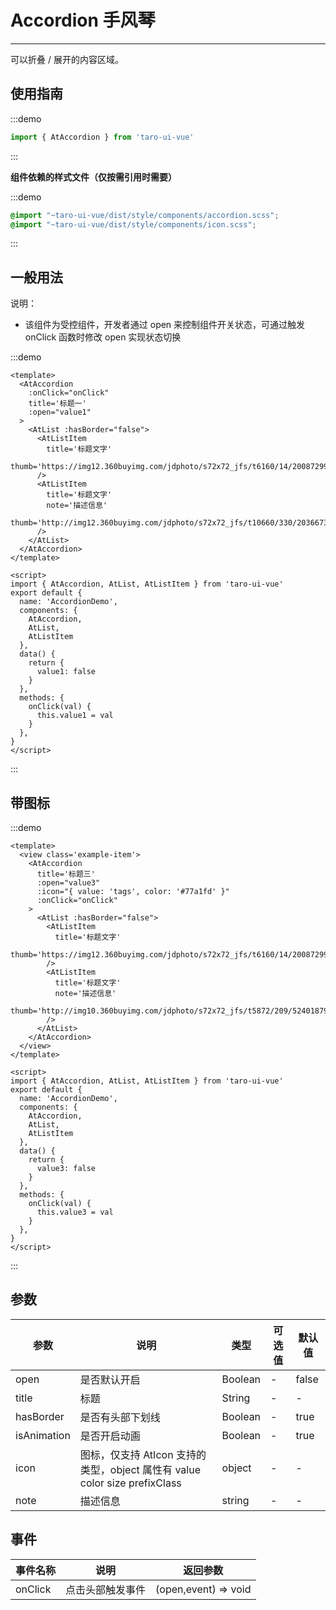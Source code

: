 # Accordion 手风琴

---
可以折叠 / 展开的内容区域。

## 使用指南

:::demo
```js
import { AtAccordion } from 'taro-ui-vue'
```
:::

**组件依赖的样式文件（仅按需引用时需要）**

:::demo
```scss
@import "~taro-ui-vue/dist/style/components/accordion.scss";
@import "~taro-ui-vue/dist/style/components/icon.scss";
```
:::

## 一般用法

说明：

* 该组件为受控组件，开发者通过 open 来控制组件开关状态，可通过触发 onClick 函数时修改 open 实现状态切换

:::demo

``` vue
<template>
  <AtAccordion
    :onClick="onClick"
    title='标题一'
    :open="value1"
  >
    <AtList :hasBorder="false">
      <AtListItem
        title='标题文字'
        thumb='https://img12.360buyimg.com/jdphoto/s72x72_jfs/t6160/14/2008729947/2754/7d512a86/595c3aeeNa89ddf71.png'
      />
      <AtListItem
        title='标题文字'
        note='描述信息'
        thumb='http://img12.360buyimg.com/jdphoto/s72x72_jfs/t10660/330/203667368/1672/801735d7/59c85643N31e68303.png'
      />
    </AtList>
  </AtAccordion>
</template>

<script>
import { AtAccordion, AtList, AtListItem } from 'taro-ui-vue'
export default {
  name: 'AccordionDemo',
  components: {
    AtAccordion, 
    AtList, 
    AtListItem
  },
  data() {
    return {
      value1: false
    }
  },
  methods: {
    onClick(val) {
      this.value1 = val
    }
  },
}
</script>

```

:::

## 带图标

:::demo

``` vue
<template>
  <view class='example-item'>
    <AtAccordion
      title='标题三'
      :open="value3"
      :icon="{ value: 'tags', color: '#77a1fd' }"
      :onClick="onClick"
    >
      <AtList :hasBorder="false">
        <AtListItem
          title='标题文字'
          thumb='https://img12.360buyimg.com/jdphoto/s72x72_jfs/t6160/14/2008729947/2754/7d512a86/595c3aeeNa89ddf71.png'
        />
        <AtListItem
          title='标题文字'
          note='描述信息'
          thumb='http://img10.360buyimg.com/jdphoto/s72x72_jfs/t5872/209/5240187906/2872/8fa98cd/595c3b2aN4155b931.png'
        />
      </AtList>
    </AtAccordion>
  </view>
</template>

<script>
import { AtAccordion, AtList, AtListItem } from 'taro-ui-vue'
export default {
  name: 'AccordionDemo',
  components: {
    AtAccordion, 
    AtList, 
    AtListItem
  },
  data() {
    return {
      value3: false
    }
  },
  methods: {
    onClick(val) {
      this.value3 = val
    }
  },
}
</script>

```

:::

## 参数

| 参数        | 说明                                                                       | 类型    | 可选值 | 默认值 |
| ----------- | -------------------------------------------------------------------------- | ------- | ------ | ------ |
| open        | 是否默认开启                                                               | Boolean | -      | false  |
| title       | 标题                                                                       | String  | -      | -      |
| hasBorder   | 是否有头部下划线                                                           | Boolean | -      | true   |
| isAnimation | 是否开启动画                                                               | Boolean | -      | true   |
| icon        | 图标，仅支持 AtIcon 支持的类型，object 属性有 value color size prefixClass | object  | -      | -      |
| note        | 描述信息                                                                   | string  | -      | -      |

## 事件

| 事件名称 | 说明             | 返回参数             |
| -------- | ---------------- | -------------------- |
| onClick  | 点击头部触发事件 | (open,event) => void |
